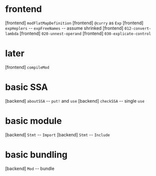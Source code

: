 # frontend

[frontend] `modFlatMapDefinition`
[frontend] `@curry` as `Exp`
[frontend] `expHeplers` -- `expFreeNames` -- assume shrinked
[frontend] `012-convert-lambda`
[frontend] `020-unnest-operand`
[frontend] `030-explicate-control`

# later

[frontend] `compileMod`

# basic SSA

[backend] `aboutSSA` -- `put!` and `use`
[backend] `checkSSA` -- single `use`

# basic module

[backend] `Stmt` -- `Import`
[backend] `Stmt` -- `Include`

# basic bundling

[backend] `Mod` -- bundle

